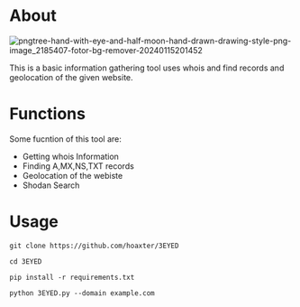 # About
![pngtree-hand-with-eye-and-half-moon-hand-drawn-drawing-style-png-image_2185407-fotor-bg-remover-20240115201452](https://github.com/hoaxter/3EYED/assets/141468297/545a11f2-a037-41fe-9afb-658c9696b8cd)

 This is a basic information gathering tool uses whois and find records and geolocation of the given website.


# Functions 

Some fucntion of this tool are:

* Getting whois Information
* Finding A,MX,NS,TXT records
* Geolocation of the webiste
* Shodan Search

# Usage
```
git clone https://github.com/hoaxter/3EYED
```
```
cd 3EYED
```
```
pip install -r requirements.txt
```
```
python 3EYED.py --domain example.com
```
